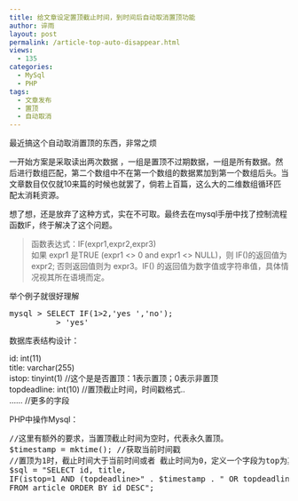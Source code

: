 ```yaml
---
title: 给文章设定置顶截止时间，到时间后自动取消置顶功能
author: 谇雨
layout: post
permalink: /article-top-auto-disappear.html
views:
  - 135
categories:
  - MySql
  - PHP
tags:
  - 文章发布
  - 置顶
  - 自动取消
---
```

最近搞这个自动取消置顶的东西，非常之烦

一开始方案是采取读出两次数据 ，一组是置顶不过期数据，一组是所有数据。然后进行数组匹配，第二个数组中不在第一个数组的数据累加到第一个数组后头。当文章数目仅仅就10来篇的时候也就罢了，倘若上百篇，这么大的二维数组循环匹配太消耗资源。

想了想，还是放弃了这种方式，实在不可取。最终去在mysql手册中找了控制流程函数IF，终于解决了这个问题。

> 函数表达式：IF(expr1,expr2,expr3)  
> 如果 expr1 是TRUE (expr1 <> 0 and expr1 <> NULL)，则 IF()的返回值为expr2; 否则返回值则为 expr3。IF() 的返回值为数字值或字符串值，具体情况视其所在语境而定。

举个例子就很好理解

<pre class="lang:sh decode:true " >mysql > SELECT IF(1>2,'yes ','no');
          > 'yes'</pre>

数据库表结构设计：

id: int(11)  
title: varchar(255)  
istop: tinyint(1) //这个是是否置顶：1表示置顶；0表示非置顶  
topdeadline: int(10) //置顶截止时间，时间戳格式..  
&#8230;&#8230; //更多的字段

PHP中操作Mysql：

<pre class="lang:php decode:true " >//这里有额外的要求，当置顶截止时间为空时，代表永久置顶。
$timestamp = mktime(); //获取当前时间戳
//置顶为1时，截止时间大于当前时间或者 截止时间为0，定义一个字段为top为其赋值
$sql = "SELECT id, title,
IF(istop=1 AND (topdeadline>" . $timestamp . " OR topdeadline=0), 1, 0) AS top,1
FROM article ORDER BY id DESC";</pre>